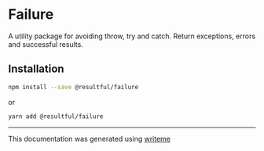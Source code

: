 # Failure

A utility package for avoiding throw, try and catch. Return exceptions, errors and successful results.

## Installation

```bash
npm install --save @resultful/failure
```
or
```bash
yarn add @resultful/failure
```

---
This documentation was generated using [writeme](https://www.npmjs.com/package/@writeme/core)
